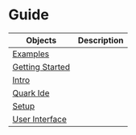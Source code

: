 # Guide

| Objects | Description |
| ----- | ----- |
| [Examples](/guide/examples.md) | |
| [Getting Started](/guide/getting-started.md) | |
| [Intro](/guide/intro.md) | |
| [Quark Ide](/guide/quark-ide.md) | |
| [Setup](/guide/setup.md) | |
| [User Interface](/guide/user-interface.md) | |
